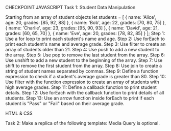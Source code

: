 CHECKPOINT
JAVASCRIPT
Task 1: Student Data Manipulation

Starting from an array of student objects
let students = [
    { name: 'Alice', age: 20, grades: [85, 92, 88] },
    { name: 'Bob', age: 22, grades: [70, 80, 75] },
    { name: 'Charlie', age: 23, grades: [95, 90, 93] },
    { name: 'David', age: 21, grades: [60, 65, 70] },
    { name: 'Eve', age: 20, grades: [78, 82, 85] }
];
Step 1: Use a for loop to print each student's name and age.
Step 2: Use forEach to print each student's name and average grade.
Step 3: Use filter to create an array of students older than 21.
Step 4: Use push to add a new student to the array.
Step 5: Use pop to remove the last student from the array.
Step 6: Use unshift to add a new student to the beginning of the array.
Step 7: Use shift to remove the first student from the array.
Step 8: Use join to create a string of student names separated by commas.
Step 9: Define a function expression to check if a student's average grade is greater than 80.
Step 10: Use filter with the function expression to create an array of students with high average grades.
Step 11: Define a callback function to print student details.
Step 12: Use forEach with the callback function to print details of all students.
Step 13: Use an arrow function inside forEach to print if each student is "Pass" or "Fail" based on their average grade.

HTML & CSS

Task 2:
Make a replica of the following template:
Media Query is optional.
